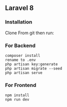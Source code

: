 ## Laravel 8 

### Installation

Clone From git then run:

### For Backend

	composer install
	rename to .env
	php artisan key:generate
	php artisan migrate --seed
	php artisan serve
	
### For Frontend	

	npm install
	npm run dev
	
